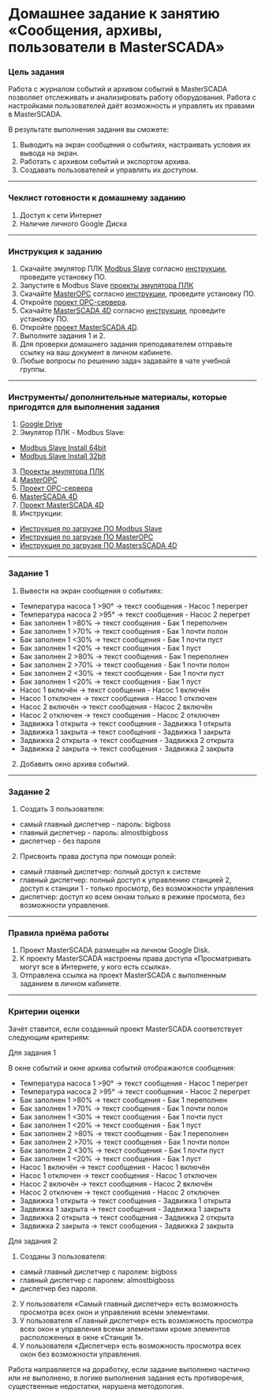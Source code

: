 # Домашнее задание к занятию «Сообщения, архивы, пользователи в MasterSCADA»

### Цель задания

Работа с журналом событий и архивом событий в MasterSCADA позволяет отслеживать и анализировать работу оборудования. Работа с настройками пользователей даёт возможность и управлять их правами в MasterSCADA.

В результате выполнения задания вы сможете:

1. Выводить на экран сообщения о событиях, настраивать условия их вывода на экран.
2. Работать с архивом событий и экспортом архива.
3. Создавать пользователей и управлять их доступом.

------

### Чеклист готовности к домашнему заданию

1. Доступ к сети Интернет
2. Наличие личного Google Диска

------

### Инструкция к заданию

1. Скачайте эмулятор ПЛК [Modbus Slave](https://www.modbustools.com/download.html) согласно [инструкции](https://docs.google.com/document/d/1Ev3rud-4SiXoUY6EUMWyhdeewMtvBtPHBgpbK_1V1qQ/edit?usp=sharing), проведите установку ПО.
2. Запустите в Modbus Slave [проекты эмулятора ПЛК](https://drive.google.com/drive/folders/1a2jHw5s4wkLTVP_iFoJua3DF8dJq5_9K?usp=sharing)
3. Скачайте [MasterOPC](https://insat.ru/products/?category=1666) согласно [инструкции](https://docs.google.com/document/d/1P69A5JeIwJc4tl_4unqFNwGHCM3CWj9GaNMLeXR7f3A/edit?usp=sharing), проведите установку ПО.
4. Откройте [проект OPC-сервера](https://drive.google.com/file/d/1hPJu9z_iUcsLwL2f1EA9UmC5T7F1G1it/view?usp=sharing).
5. Скачайте [MasterSCADA 4D](https://masterscada.ru/download4) согласно [инструкции](https://docs.google.com/document/d/1Va2eUNQpn054GAAnojp1zUsuOpM2ANS3i12PwRx2GbI/edit?usp=sharing), проведите установку ПО.
6. Откройте [проект MasterSCADA 4D](https://drive.google.com/drive/folders/1d3N1wOj-qhmdJLTEQj7tsHQ5iklLMJE6?usp=sharing).
7. Выполните задания 1 и 2.
8. Для проверки домашнего задания преподавателем отправьте ссылку на ваш документ в личном кабинете.
9. Любые вопросы по решению задач задавайте в чате учебной группы.

------

### Инструменты/ дополнительные материалы, которые пригодятся для выполнения задания

1. [Google Drive](https://www.google.com/intl/ru/drive/)
2. Эмулятор ПЛК - Modbus Slave:
- [Modbus Slave Install 64bit](https://www.modbustools.com/download/ModbusSlaveSetup64Bit.exe "ModbusSlave Install 64bit") 
- [Modbus Slave Install 32bit](https://www.modbustools.com/download/ModbusSlaveSetup32Bit.exe "ModbusSlave Install 32bit")
3. [Проекты эмулятора ПЛК](https://drive.google.com/drive/folders/1a2jHw5s4wkLTVP_iFoJua3DF8dJq5_9K?usp=sharing)
4. [MasterOPC](https://insat.ru/products/?category=1666)
5. [Проект OPC-сервера](https://drive.google.com/file/d/1hPJu9z_iUcsLwL2f1EA9UmC5T7F1G1it/view?usp=sharing)
6. [MasterSCADA 4D](https://masterscada.ru/download4)
7. [Проект MasterSCADA 4D](https://drive.google.com/drive/folders/1d3N1wOj-qhmdJLTEQj7tsHQ5iklLMJE6?usp=sharing)
8. Инструкции:
- [Инструкция по загрузке ПО Modbus Slave](https://docs.google.com/document/d/1Ev3rud-4SiXoUY6EUMWyhdeewMtvBtPHBgpbK_1V1qQ/edit?usp=sharing)
- [Инструкция по загрузке ПО MasterOPC](https://docs.google.com/document/d/1P69A5JeIwJc4tl_4unqFNwGHCM3CWj9GaNMLeXR7f3A/edit?usp=sharing)
- [Инструкция по загрузке ПО MastersSCADA 4D](https://docs.google.com/document/d/1Va2eUNQpn054GAAnojp1zUsuOpM2ANS3i12PwRx2GbI/edit?usp=sharing)
------

### Задание 1

1. Вывести на экран сообщения о событиях:
- Температура насоса 1 >90° → текст сообщения - Насос 1 перегрет
- Температура насоса 2 >95° → текст сообщения - Насос 2 перегрет
- Бак заполнен 1 >80% → текст сообщения - Бак 1 переполнен
- Бак заполнен 1 >70% → текст сообщения - Бак 1 почти полон
- Бак заполнен 1 <30% → текст сообщения - Бак 1 почти пуст
- Бак заполнен 1 <20% → текст сообщения - Бак 1 пуст
- Бак заполнен 2 >80% → текст сообщения - Бак 1 переполнен
- Бак заполнен 2 >70% → текст сообщения - Бак 1 почти полон
- Бак заполнен 2 <30% → текст сообщения - Бак 1 почти пуст
- Бак заполнен 1 <20% → текст сообщения - Бак 1 пуст
- Насос 1 включён → текст сообщения - Насос 1 включён
- Насос 1 отключен → текст сообщения - Насос 1 отключен
- Насос 2 включён → текст сообщения - Насос 2 включён
- Насос 2 отключен → текст сообщения - Насос 2 отключен
- Задвижка 1 открыта → текст сообщения - Задвижка 1 открыта
- Задвижка 1 закрыта → текст сообщения - Задвижка 1 закрыта
- Задвижка 2 открыта → текст сообщения - Задвижка 2 открыта
- Задвижка 2 закрыта → текст сообщения - Задвижка 2 закрыта
 
2. Добавить окно архива событий.

------

### Задание 2

1. Создать 3 пользователя:
- самый главный диспетчер - пароль: bigboss
- главный диспетчер - пароль: almostbigboss
- диспетчер - без пароля
 
2. Присвоить права доступа при помощи ролей:
- самый главный диспетчер: полный доступ к системе
- главный диспетчер: полный доступ к управлению станцией 2, доступ к станции 1 - только просмотр, без возможности управления
- диспетчер: доступ ко всем окнам только в режиме просмота, без возможности управления.

------

### Правила приёма работы

1. Проект MasterSCADA размещён на личном Google Disk.
2. К проекту MasterSCADA настроены права доступа «Просматривать могут все в Интернете, у кого есть ссылка».
3. Отправлена ссылка на проект MasterSCADA с выполненным заданием в личном кабинете.

------

### Критерии оценки

Зачёт ставится, если созданный проект MasterSCADA соответствует следующим критериям:

Для задания 1
  
В окне событий и окне архива событий отображаются сообщения:

- Температура насоса 1 >90° → текст сообщения - Насос 1 перегрет
- Температура насоса 2 >95° → текст сообщения - Насос 2 перегрет
- Бак заполнен 1 >80% → текст сообщения - Бак 1 переполнен
- Бак заполнен 1 >70% → текст сообщения - Бак 1 почти полон
- Бак заполнен 1 <30% → текст сообщения - Бак 1 почти пуст
- Бак заполнен 1 <20% → текст сообщения - Бак 1 пуст
- Бак заполнен 2 >80% → текст сообщения - Бак 1 переполнен
- Бак заполнен 2 >70% → текст сообщения - Бак 1 почти полон
- Бак заполнен 2 <30% → текст сообщения - Бак 1 почти пуст
- Бак заполнен 1 <20% → текст сообщения - Бак 1 пуст
- Насос 1 включён → текст сообщения - Насос 1 включён
- Насос 1 отключен → текст сообщения - Насос 1 отключен
- Насос 2 включён → текст сообщения - Насос 2 включён
- Насос 2 отключен → текст сообщения - Насос 2 отключен
- Задвижка 1 открыта → текст сообщения - Задвижка 1 открыта
- Задвижка 1 закрыта → текст сообщения - Задвижка 1 закрыта
- Задвижка 2 открыта → текст сообщения - Задвижка 2 открыта
- Задвижка 2 закрыта → текст сообщения - Задвижка 2 закрыта

Для задания 2

1. Созданы 3 пользователя:

- самый главный диспетчер с паролем: bigboss
- главный диспетчер с паролем: almostbigboss
- диспетчер без пароля.

2. У пользователя «Самый главный диспетчер» есть возможность просмотра всех окон и управления всеми элементами. 
3. У пользователя «Главный диспетчер» есть возможность просмотра всех окон и управления всеми элементами кроме элементов расположенных в окне «Станция 1».
3. У пользователя «Диспетчер» есть возможность просмотра всех окон без возможности управления.

Работа направляется на доработку, если задание выполнено частично или не выполнено, в логике выполнения задания есть противоречия, существенные недостатки, нарушена методология.
